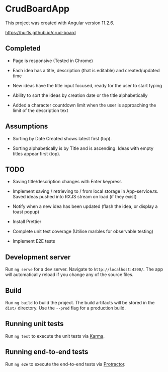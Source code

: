 # CrudBoardApp

This project was created with Angular version 11.2.6.

https://hur1s.github.io/crud-board

## Completed

- Page is responsive (Tested in Chrome)

- Each idea has a title, description (that is editable) and created/updated time

- New ideas have the title input focused, ready for the user to start typing

- Ability to sort the ideas by creation date or the title alphabetically

- Added a character countdown limit when the user is approaching the limit of the description text

## Assumptions

- Sorting by Date Created shows latest first (top).

- Sorting alphabetically is by Title and is ascending. Ideas with empty titles appear first (top).

## TODO

- Saving title/description changes with Enter keypress

- Implement saving / retrieving to / from local storage in App-service.ts. Saved ideas pushed into RXJS stream on load (if they exist)

- Notify when a new idea has been updated (flash the idea, or display a toast popup)

- Install Prettier

- Complete unit test coverage (Utilise marbles for observable testing)

- Implement E2E tests

## Development server

Run `ng serve` for a dev server. Navigate to `http://localhost:4200/`. The app will automatically reload if you change any of the source files.

## Build

Run `ng build` to build the project. The build artifacts will be stored in the `dist/` directory. Use the `--prod` flag for a production build.

## Running unit tests

Run `ng test` to execute the unit tests via [Karma](https://karma-runner.github.io).

## Running end-to-end tests

Run `ng e2e` to execute the end-to-end tests via [Protractor](http://www.protractortest.org/).
